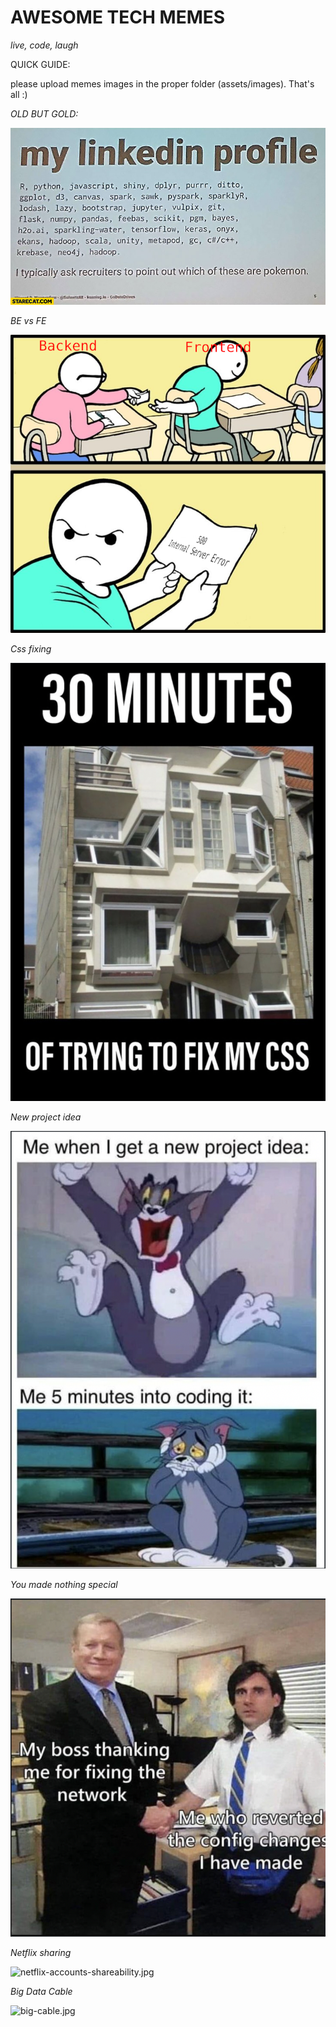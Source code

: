 # AWESOME TECH MEMES
_live, code, laugh_

QUICK GUIDE:

please upload memes images in the proper folder (assets/images). That's all :)


*OLD BUT GOLD:*

![pokemon-recruiter.png](./assets/images/pokemon-recruiter.png)

*BE vs FE*

![be-fe-404.png](./assets/images/be-fe-404.png)

*Css fixing*

![css-fixing.png](./assets/images/css-fixing.png)

*New project idea*

![project-idea.png](./assets/images/project-idea.png)

*You made nothing special*

![revert-config.png](./assets/images/revert-config.png)

*Netflix sharing*

![netflix-accounts-shareability.jpg](./assets/images/netflix-accounts-shareability.jpg)

*Big Data Cable*

![big-cable.jpg](./assets/images/big-cable.jpg)



